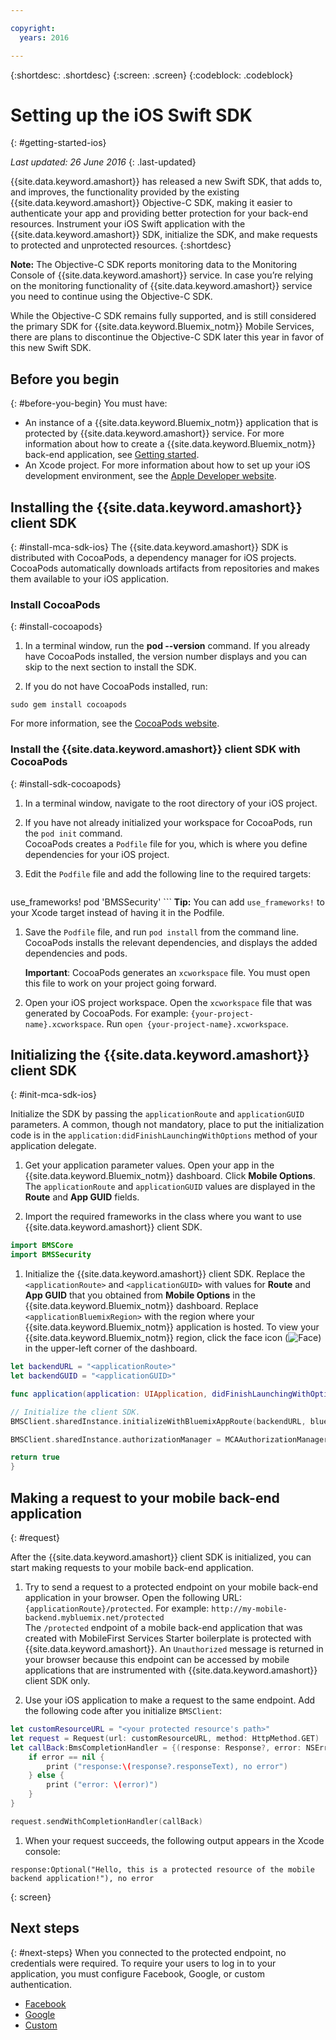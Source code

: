 ```yaml
---

copyright:
  years: 2016

---
```

{:shortdesc: .shortdesc}
{:screen: .screen}
{:codeblock: .codeblock}

# Setting up the iOS Swift SDK
{: #getting-started-ios}

*Last updated: 26 June 2016*
{: .last-updated}

{{site.data.keyword.amashort}} has released a new Swift SDK, that adds to, and improves, the functionality provided by the existing {{site.data.keyword.amashort}} Objective-C SDK, making it easier to authenticate your app and providing better protection for your back-end resources. Instrument your iOS Swift application with the {{site.data.keyword.amashort}} SDK, initialize the SDK, and make requests to protected and unprotected resources.
{:shortdesc}

**Note:** The Objective-C SDK reports monitoring data to the Monitoring Console of {{site.data.keyword.amashort}} service. In case you’re relying on the monitoring functionality of {{site.data.keyword.amashort}} service you need to continue using the Objective-C SDK.

While the Objective-C SDK remains fully supported, and is still considered the primary SDK for  {{site.data.keyword.Bluemix_notm}} Mobile Services, there are plans to discontinue the Objective-C SDK later this year in favor of this new Swift SDK. 






## Before you begin
{: #before-you-begin}
You must have:
* An instance of a  {{site.data.keyword.Bluemix_notm}} application that is protected by {{site.data.keyword.amashort}} service. For more information about how to create a {{site.data.keyword.Bluemix_notm}} back-end application, see [Getting started](index.html).
* An Xcode project. For more information about how to set up your iOS development environment, see the [Apple Developer website](https://developer.apple.com/support/xcode/).


## Installing the {{site.data.keyword.amashort}} client SDK
{: #install-mca-sdk-ios}
The {{site.data.keyword.amashort}} SDK is distributed with CocoaPods, a dependency manager for iOS projects. CocoaPods automatically downloads artifacts from repositories and makes them available to your iOS application.


### Install CocoaPods
{: #install-cocoapods}

1. In a terminal window,  run the **pod --version** command. If you already have CocoaPods installed, the version number displays and you can skip to the next section to install the SDK.

1. If you do not have CocoaPods installed, run:
```
sudo gem install cocoapods
```
For more information, see the [CocoaPods website](https://cocoapods.org/).

### Install the {{site.data.keyword.amashort}} client SDK with CocoaPods
{: #install-sdk-cocoapods}

1. In a terminal window, navigate to the root directory of your iOS project.

1. If you have not already initialized your workspace for CocoaPods, run the `pod init` command.<br/>
 CocoaPods creates a `Podfile` file for you, which is where you define dependencies for your iOS project.

1. Edit the `Podfile` file and add the following line to the required targets:

	```
  use_frameworks!
  pod 'BMSSecurity'
	```
  **Tip:** You can add `use_frameworks!` to your Xcode target instead of having it in the Podfile.

1. Save the `Podfile` file, and run `pod install` from the command line. CocoaPods  installs the relevant dependencies, and displays the added dependencies and pods.<br/>

   **Important**: CocoaPods generates an `xcworkspace` file.  You must open this file to work on your project going forward.

1. Open your iOS project workspace. Open the `xcworkspace` file that was generated by CocoaPods. For example: `{your-project-name}.xcworkspace`. Run `open {your-project-name}.xcworkspace`.

## Initializing the {{site.data.keyword.amashort}} client SDK
{: #init-mca-sdk-ios}

 Initialize the SDK by passing the `applicationRoute` and `applicationGUID` parameters. A common, though not mandatory, place to put the initialization code is in the `application:didFinishLaunchingWithOptions` method of your application delegate.

1. Get your application parameter values. Open your app in the {{site.data.keyword.Bluemix_notm}} dashboard. Click **Mobile Options**. The `applicationRoute` and `applicationGUID` values are displayed in the **Route** and **App GUID** fields.

1. Import the required frameworks in the class where you want to use {{site.data.keyword.amashort}} client SDK.

 ```Swift
 import BMSCore
 import BMSSecurity
 ```  

1. Initialize the {{site.data.keyword.amashort}} client SDK. Replace the `<applicationRoute>` and `<applicationGUID>` with values for **Route** and **App GUID** that you obtained from **Mobile Options** in the {{site.data.keyword.Bluemix_notm}} dashboard. Replace `<applicationBluemixRegion>` with the region where your {{site.data.keyword.Bluemix_notm}} application is hosted. To view your {{site.data.keyword.Bluemix_notm}} region, click the face icon (![Face](/face.png "Face")) in the upper-left corner of the dashboard. 


 ```Swift
 let backendURL = "<applicationRoute>"
 let backendGUID = "<applicationGUID>"

 func application(application: UIApplication, didFinishLaunchingWithOptions launchOptions: [NSObject: AnyObject]?) -> Bool {

 // Initialize the client SDK.  
 BMSClient.sharedInstance.initializeWithBluemixAppRoute(backendURL, bluemixAppGUID: backendGUID, bluemixRegion: BMSClient.<applicationBluemixRegion>)

 BMSClient.sharedInstance.authorizationManager = MCAAuthorizationManager.sharedInstance

 return true
 }
 ```

## Making a request to your mobile back-end application
{: #request}

After the {{site.data.keyword.amashort}} client SDK is initialized, you can start making requests to your mobile back-end application.

1. Try to send a request to a protected endpoint on your mobile back-end application in your browser. Open the following URL: `{applicationRoute}/protected`. For example: `http://my-mobile-backend.mybluemix.net/protected`
<br/>The `/protected` endpoint of a mobile back-end application that was created with MobileFirst Services Starter boilerplate is protected with {{site.data.keyword.amashort}}. An `Unauthorized` message is returned in your browser because this endpoint can be accessed by mobile applications that are instrumented with {{site.data.keyword.amashort}} client SDK only.

1. Use your iOS application to make a request to the same endpoint. Add the following code after you initialize `BMSClient`:

 ```Swift
 let customResourceURL = "<your protected resource's path>"
 let request = Request(url: customResourceURL, method: HttpMethod.GET)
 let callBack:BmsCompletionHandler = {(response: Response?, error: NSError?) in
     if error == nil {
         print ("response:\(response?.responseText), no error")
     } else {
         print ("error: \(error)")
     }
 }

 request.sendWithCompletionHandler(callBack)
 ```

1.  When your request succeeds, the following output appears in the Xcode console:

 ```
 response:Optional("Hello, this is a protected resource of the mobile backend application!"), no error
 ```
{: screen}
 
## Next steps
{: #next-steps}
When you connected to the protected endpoint, no credentials were required. To require your users to log in to your application, you must configure Facebook, Google, or custom authentication.
  * [Facebook](facebook-auth-ios-swift-sdk.html)
  * [Google](google-auth-ios-swift-sdk.html)
  * [Custom](custom-auth-ios-swift-sdk.html)
